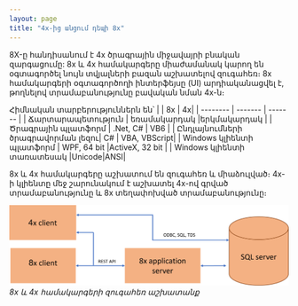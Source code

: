 ```yaml
---
layout: page
title: "4x-ից անցում դեպի 8x" 
---
```


8X-ը հանդիսանում է 4x ծրագրային միջավայրի բնական զարգացումը: 8x և 4x համակարգերը միաժամանակ կարող են օգտագործել նույն տվյալների բազան աշխատելով զուգահեռ։ 8x համակարգերի օգտագործողի ինտերֆեյսը (UI) արդիականացվել է, թողնելով տրամաբանությունը բավական նման 4x-ն։

Հիմնական տարբերություններն են՝
|  | 8x | 4x|
| -------- | ------- | ------- |
| Ճարտարապետություն | եռամակարդակ |երկմակարդակ |
| Ծրագրային պլատֆորմ | .Net, C# | VB6 |
| Ընդլայնումների ծրագրավորման լեզու| C# | VBA, VBScript|
|  Windows կլիենտի պլատֆորմ | WPF, 64 bit |ActiveX, 32 bit |
|  Windows կլիենտի տառատեսակ |Unicode|ANSI|

8x և 4x համակարգերը աշխատում են զուգահեռ և միաձուլված։ 4x-ի կլիենտը մեջ շարունակում է
աշխատել 4x-ով գրված տրամաբանությունը և 8x տեղափոխված տրամաբանությունը։

 ![8x և 4x համակարգերի զուգահեռ աշխատանք](images/4x_8x_together.png)
 *8x և 4x համակարգերի զուգահեռ աշխատանք*

